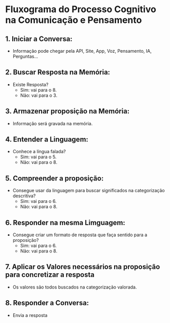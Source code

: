 # Fluxograma do Processo Cognitivo na Comunicação e Pensamento

## 1. **Iniciar a Conversa:**

- Informação pode chegar pela API, Site, App, Voz, Pensamento, IA, Perguntas...

## 2. **Buscar Resposta na Memória:**

- Existe Resposta?
  - Sim: vai para o 8.
  - Não: vai para o 3.

## 3. **Armazenar proposição na Memória:**

- Informação será gravada na memória.

## 4. **Entender a Linguagem:**

- Conhece a língua falada?
  - Sim: vai para o 5.
  - Não: vai para o 8.

## 5. **Compreender a proposição:**

- Consegue usar da linguagem para buscar significados na categorização descritiva?
  - Sim: vai para o 6.
  - Não: vai para o 8.

## 6. **Responder na mesma Limguagem:**

- Consegue criar um formato de resposta que faça sentido para a proposição?
  - Sim: vai para o 6.
  - Não: vai para o 8.

## 7. **Aplicar os Valores necessários na proposição para concretizar a resposta**

- Os valores são todos buscados na categorização valorada.

## 8. **Responder a Conversa:**

- Envia a resposta
